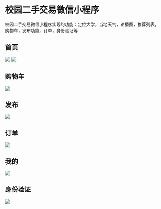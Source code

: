 # 校园二手交易微信小程序
校园二手交易微信小程序实现的功能：定位大学，当地天气，轮播图，推荐列表，购物车，发布功能，订单，身份验证等
## 首页
![](https://raw.githubusercontent.com/zhuyuzhu/images/master/pictures/homePage.jpg)
![](<img src="https://raw.githubusercontent.com/zhuyuzhu/images/master/pictures/homePage.jpg" width="500" hegiht="313" align=center />)
## 购物车
![](https://github.com/zhuyuzhu/images/blob/master/pictures/shoppingCart.jpg )
## 发布
![](https://github.com/zhuyuzhu/images/blob/master/pictures/release.jpg)
## 订单
![](https://github.com/zhuyuzhu/images/blob/master/pictures/order.jpg)
## 我的
![](https://github.com/zhuyuzhu/images/blob/master/pictures/my.jpg)
## 身份验证
![](https://github.com/zhuyuzhu/images/blob/master/pictures/identityVerify.jpg)
